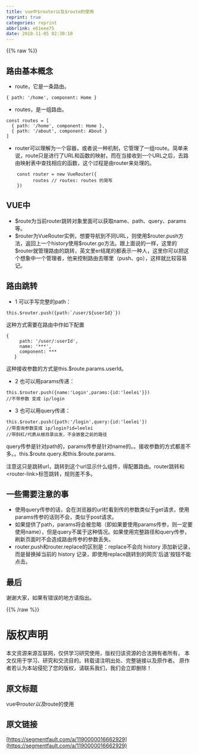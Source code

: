 ```yaml
---
title: vue中$router以及$route的使用
reprint: true
categories: reprint
abbrlink: e61eee75
date: 2018-11-05 02:30:10
---
```


{{% raw %}}
<h2 id="articleHeader0">&#x8DEF;&#x7531;&#x57FA;&#x672C;&#x6982;&#x5FF5;</h2><ul><li>route&#xFF0C;&#x5B83;&#x662F;&#x4E00;&#x6761;&#x8DEF;&#x7531;&#x3002;</li></ul><div class="widget-codetool" style="display:none"><div class="widget-codetool--inner"><span class="selectCode code-tool" data-toggle="tooltip" data-placement="top" title="" data-original-title="&#x5168;&#x9009;"></span> <span type="button" class="copyCode code-tool" data-toggle="tooltip" data-placement="top" data-clipboard-text="{ path: &apos;/home&apos;, component: Home }" title="" data-original-title="&#x590D;&#x5236;"></span> <span type="button" class="saveToNote code-tool" data-toggle="tooltip" data-placement="top" title="" data-original-title="&#x653E;&#x8FDB;&#x7B14;&#x8BB0;"></span></div></div><pre class="hljs css"><code style="word-break:break-word;white-space:initial">{ <span class="hljs-attribute">path</span>: <span class="hljs-string">&apos;/home&apos;</span>, component: Home }</code></pre><ul><li>routes&#xFF0C;&#x662F;&#x4E00;&#x7EC4;&#x8DEF;&#x7531;&#x3002;</li></ul><div class="widget-codetool" style="display:none"><div class="widget-codetool--inner"><span class="selectCode code-tool" data-toggle="tooltip" data-placement="top" title="" data-original-title="&#x5168;&#x9009;"></span> <span type="button" class="copyCode code-tool" data-toggle="tooltip" data-placement="top" data-clipboard-text="const routes = [
  { path: &apos;/home&apos;, component: Home },
  { path: &apos;/about&apos;, component: About }
]" title="" data-original-title="&#x590D;&#x5236;"></span> <span type="button" class="saveToNote code-tool" data-toggle="tooltip" data-placement="top" title="" data-original-title="&#x653E;&#x8FDB;&#x7B14;&#x8BB0;"></span></div></div><pre class="hljs groovy"><code>const routes = [
  { <span class="hljs-string">path:</span> <span class="hljs-string">&apos;/home&apos;</span>, <span class="hljs-string">component:</span> Home },
  { <span class="hljs-string">path:</span> <span class="hljs-string">&apos;/about&apos;</span>, <span class="hljs-string">component:</span> About }
]</code></pre><ul><li>router&#x53EF;&#x4EE5;&#x7406;&#x89E3;&#x4E3A;&#x4E00;&#x4E2A;&#x5BB9;&#x5668;&#xFF0C;&#x6216;&#x8005;&#x8BF4;&#x4E00;&#x79CD;&#x673A;&#x5236;&#xFF0C;&#x5B83;&#x7BA1;&#x7406;&#x4E86;&#x4E00;&#x7EC4;route&#x3002;&#x7B80;&#x5355;&#x6765;&#x8BF4;&#xFF0C;route&#x53EA;&#x662F;&#x8FDB;&#x884C;&#x4E86;URL&#x548C;&#x51FD;&#x6570;&#x7684;&#x6620;&#x5C04;&#xFF0C;&#x800C;&#x5728;&#x5F53;&#x63A5;&#x6536;&#x5230;&#x4E00;&#x4E2A;URL&#x4E4B;&#x540E;&#xFF0C;&#x53BB;&#x8DEF;&#x7531;&#x6620;&#x5C04;&#x8868;&#x4E2D;&#x67E5;&#x627E;&#x76F8;&#x5E94;&#x7684;&#x51FD;&#x6570;&#xFF0C;&#x8FD9;&#x4E2A;&#x8FC7;&#x7A0B;&#x662F;&#x7531;router&#x6765;&#x5904;&#x7406;&#x7684;&#x3002;</li></ul><div class="widget-codetool" style="display:none"><div class="widget-codetool--inner"><span class="selectCode code-tool" data-toggle="tooltip" data-placement="top" title="" data-original-title="&#x5168;&#x9009;"></span> <span type="button" class="copyCode code-tool" data-toggle="tooltip" data-placement="top" data-clipboard-text="    const router = new VueRouter({
          routes // routes: routes &#x7684;&#x7B80;&#x5199;
    })" title="" data-original-title="&#x590D;&#x5236;"></span> <span type="button" class="saveToNote code-tool" data-toggle="tooltip" data-placement="top" title="" data-original-title="&#x653E;&#x8FDB;&#x7B14;&#x8BB0;"></span></div></div><pre class="hljs actionscript"><code>    <span class="hljs-keyword">const</span> router = <span class="hljs-keyword">new</span> VueRouter({
          routes <span class="hljs-comment">// routes: routes &#x7684;&#x7B80;&#x5199;</span>
    })</code></pre><h2 id="articleHeader1">VUE&#x4E2D;</h2><ul><li>$route&#x4E3A;&#x5F53;&#x524D;router&#x8DF3;&#x8F6C;&#x5BF9;&#x8C61;&#x91CC;&#x9762;&#x53EF;&#x4EE5;&#x83B7;&#x53D6;name&#x3001;path&#x3001;query&#x3001;params&#x7B49;&#x3002;</li><li>$router&#x4E3A;VueRouter&#x5B9E;&#x4F8B;&#xFF0C;&#x60F3;&#x8981;&#x5BFC;&#x822A;&#x5230;&#x4E0D;&#x540C;URL&#xFF0C;&#x5219;&#x4F7F;&#x7528;$router.push&#x65B9;&#x6CD5;&#xFF0C;&#x8FD4;&#x56DE;&#x4E0A;&#x4E00;&#x4E2A;history&#x4F7F;&#x7528;$router.go&#x65B9;&#x6CD5;&#x3002;&#x8DDF;&#x4E0A;&#x9762;&#x8BF4;&#x7684;&#x4E00;&#x6837;&#xFF0C;&#x8FD9;&#x91CC;&#x7684;$router&#x5C31;&#x7BA1;&#x7406;&#x8DEF;&#x7531;&#x7684;&#x8DF3;&#x8F6C;&#xFF0C;&#x82F1;&#x6587;&#x91CC;er&#x7ED3;&#x5C3E;&#x7684;&#x90FD;&#x8868;&#x793A;&#x4E00;&#x79CD;&#x4EBA;&#xFF0C;&#x8FD9;&#x91CC;&#x4F60;&#x53EF;&#x4EE5;&#x628A;&#x8FD9;&#x4E2A;&#x60F3;&#x8C61;&#x4E2D;&#x4E00;&#x4E2A;&#x7BA1;&#x7406;&#x8005;&#xFF0C;&#x4ED6;&#x6765;&#x63A7;&#x5236;&#x8DEF;&#x7531;&#x53BB;&#x54EA;&#x91CC;&#xFF08;push&#x3001;go&#xFF09;&#xFF0C;&#x8FD9;&#x6837;&#x5C31;&#x6BD4;&#x8F83;&#x5BB9;&#x6613;&#x8BB0;&#x3002;</li></ul><h2 id="articleHeader2">&#x8DEF;&#x7531;&#x8DF3;&#x8F6C;</h2><ul><li>1 &#x53EF;&#x4EE5;&#x624B;&#x5199;&#x5B8C;&#x6574;&#x7684;path&#xFF1A;</li></ul><div class="widget-codetool" style="display:none"><div class="widget-codetool--inner"><span class="selectCode code-tool" data-toggle="tooltip" data-placement="top" title="" data-original-title="&#x5168;&#x9009;"></span> <span type="button" class="copyCode code-tool" data-toggle="tooltip" data-placement="top" data-clipboard-text="this.$router.push({path:`/user/${userId}`})" title="" data-original-title="&#x590D;&#x5236;"></span> <span type="button" class="saveToNote code-tool" data-toggle="tooltip" data-placement="top" title="" data-original-title="&#x653E;&#x8FDB;&#x7B14;&#x8BB0;"></span></div></div><pre class="hljs awk"><code style="word-break:break-word;white-space:initial">this.<span class="hljs-variable">$router</span>.push({path:`<span class="hljs-regexp">/user/</span><span class="hljs-variable">${userId}</span>`})</code></pre><p>&#x8FD9;&#x79CD;&#x65B9;&#x5F0F;&#x9700;&#x8981;&#x5728;&#x8DEF;&#x7531;&#x4E2D;&#x4F5C;&#x5982;&#x4E0B;&#x914D;&#x7F6E;</p><div class="widget-codetool" style="display:none"><div class="widget-codetool--inner"><span class="selectCode code-tool" data-toggle="tooltip" data-placement="top" title="" data-original-title="&#x5168;&#x9009;"></span> <span type="button" class="copyCode code-tool" data-toggle="tooltip" data-placement="top" data-clipboard-text="{
     path: &apos;/user/:userId&apos;,
     name: &apos;***&apos;,
     component: ***
   }" title="" data-original-title="&#x590D;&#x5236;"></span> <span type="button" class="saveToNote code-tool" data-toggle="tooltip" data-placement="top" title="" data-original-title="&#x653E;&#x8FDB;&#x7B14;&#x8BB0;"></span></div></div><pre class="hljs css"><code>{
     <span class="hljs-attribute">path</span>: <span class="hljs-string">&apos;/user/:userId&apos;</span>,
     name: <span class="hljs-string">&apos;***&apos;</span>,
     component: ***
   }</code></pre><p>&#x8FD9;&#x79CD;&#x63A5;&#x6536;&#x53C2;&#x6570;&#x7684;&#x65B9;&#x5F0F;&#x662F;this.$route.params.userId&#x3002;</p><ul><li>2 &#x4E5F;&#x53EF;&#x4EE5;&#x7528;params&#x4F20;&#x9012;&#xFF1A;</li></ul><div class="widget-codetool" style="display:none"><div class="widget-codetool--inner"><span class="selectCode code-tool" data-toggle="tooltip" data-placement="top" title="" data-original-title="&#x5168;&#x9009;"></span> <span type="button" class="copyCode code-tool" data-toggle="tooltip" data-placement="top" data-clipboard-text="this.$router.push({name:&apos;Login&apos;,params:{id:&apos;leelei&apos;}})
//&#x4E0D;&#x5E26;&#x53C2;&#x6570; &#x53D8;&#x6210; ip/login" title="" data-original-title="&#x590D;&#x5236;"></span> <span type="button" class="saveToNote code-tool" data-toggle="tooltip" data-placement="top" title="" data-original-title="&#x653E;&#x8FDB;&#x7B14;&#x8BB0;"></span></div></div><pre class="hljs groovy"><code><span class="hljs-keyword">this</span>.$router.push({<span class="hljs-string">name:</span><span class="hljs-string">&apos;Login&apos;</span>,<span class="hljs-string">params:</span>{<span class="hljs-string">id:</span><span class="hljs-string">&apos;leelei&apos;</span>}})
<span class="hljs-comment">//&#x4E0D;&#x5E26;&#x53C2;&#x6570; &#x53D8;&#x6210; ip/login</span></code></pre><ul><li>3 &#x4E5F;&#x53EF;&#x4EE5;&#x7528;query&#x4F20;&#x9012;&#xFF1A;</li></ul><div class="widget-codetool" style="display:none"><div class="widget-codetool--inner"><span class="selectCode code-tool" data-toggle="tooltip" data-placement="top" title="" data-original-title="&#x5168;&#x9009;"></span> <span type="button" class="copyCode code-tool" data-toggle="tooltip" data-placement="top" data-clipboard-text="this.$router.push({path:&apos;/login&apos;,query:{id:&apos;leelei&apos;})
//&#x5E26;&#x67E5;&#x8BE2;&#x53C2;&#x6570;&#x53D8;&#x6210; ip/login?id=leelei
//&#x5E26;&#x659C;&#x6760;/&#x4EE3;&#x8868;&#x4ECE;&#x6839;&#x76EE;&#x5F55;&#x51FA;&#x53D1;&#xFF0C;&#x4E0D;&#x4F1A;&#x5D4C;&#x5957;&#x4E4B;&#x524D;&#x7684;&#x8DEF;&#x5F84;" title="" data-original-title="&#x590D;&#x5236;"></span> <span type="button" class="saveToNote code-tool" data-toggle="tooltip" data-placement="top" title="" data-original-title="&#x653E;&#x8FDB;&#x7B14;&#x8BB0;"></span></div></div><pre class="hljs groovy"><code><span class="hljs-keyword">this</span>.$router.push({<span class="hljs-string">path:</span><span class="hljs-string">&apos;/login&apos;</span>,<span class="hljs-string">query:</span>{<span class="hljs-string">id:</span><span class="hljs-string">&apos;leelei&apos;</span>})
<span class="hljs-comment">//&#x5E26;&#x67E5;&#x8BE2;&#x53C2;&#x6570;&#x53D8;&#x6210; ip/login?id=leelei</span>
<span class="hljs-comment">//&#x5E26;&#x659C;&#x6760;/&#x4EE3;&#x8868;&#x4ECE;&#x6839;&#x76EE;&#x5F55;&#x51FA;&#x53D1;&#xFF0C;&#x4E0D;&#x4F1A;&#x5D4C;&#x5957;&#x4E4B;&#x524D;&#x7684;&#x8DEF;&#x5F84;</span></code></pre><p>query&#x4F20;&#x53C2;&#x662F;&#x9488;&#x5BF9;path&#x7684;&#xFF0C;params&#x4F20;&#x53C2;&#x662F;&#x9488;&#x5BF9;name&#x7684;&#x3002;&#x3002;&#x63A5;&#x6536;&#x53C2;&#x6570;&#x7684;&#x65B9;&#x5F0F;&#x90FD;&#x5DEE;&#x4E0D;&#x591A;&#x3002;&#x3002;this.$route.query.&#x548C;this.$route.params.</p><p>&#x6CE8;&#x610F;&#x8FD9;&#x53EA;&#x662F;&#x8DF3;&#x8F6C;url&#xFF0C;&#x8DF3;&#x8F6C;&#x5230;&#x8FD9;&#x4E2A;url&#x663E;&#x793A;&#x4EC0;&#x4E48;&#x7EC4;&#x4EF6;&#xFF0C;&#x5F97;&#x914D;&#x7F6E;&#x8DEF;&#x7531;&#x3002;router&#x8DF3;&#x8F6C;&#x548C;&lt;router-link&gt;&#x6807;&#x7B7E;&#x8DF3;&#x8F6C;&#xFF0C;&#x89C4;&#x5219;&#x5DEE;&#x4E0D;&#x591A;&#x3002;</p><h2 id="articleHeader3">&#x4E00;&#x4E9B;&#x9700;&#x8981;&#x6CE8;&#x610F;&#x7684;&#x4E8B;</h2><ul><li>&#x4F7F;&#x7528;query&#x4F20;&#x53C2;&#x7684;&#x8BDD;&#xFF0C;&#x4F1A;&#x5728;&#x6D4F;&#x89C8;&#x5668;&#x7684;url&#x680F;&#x770B;&#x5230;&#x4F20;&#x7684;&#x53C2;&#x6570;&#x7C7B;&#x4F3C;&#x4E8E;get&#x8BF7;&#x6C42;&#xFF0C;&#x4F7F;&#x7528;params&#x4F20;&#x53C2;&#x7684;&#x8BDD;&#x5219;&#x4E0D;&#x4F1A;&#xFF0C;&#x7C7B;&#x4F3C;&#x4E8E;post&#x8BF7;&#x6C42;&#x3002;</li><li>&#x5982;&#x679C;&#x63D0;&#x4F9B;&#x4E86;path&#xFF0C;params&#x5C06;&#x4F1A;&#x88AB;&#x5FFD;&#x7565;&#xFF08;&#x5373;&#x5982;&#x679C;&#x8981;&#x4F7F;&#x7528;params&#x4F20;&#x53C2;&#xFF0C;&#x5219;&#x4E00;&#x5B9A;&#x8981;&#x4F7F;&#x7528;name&#xFF09;&#xFF0C;&#x4F46;&#x662F;query&#x4E0D;&#x5C5E;&#x4E8E;&#x8FD9;&#x79CD;&#x60C5;&#x51B5;&#x3002;&#x5982;&#x679C;&#x4F7F;&#x7528;&#x5B8C;&#x6574;&#x8DEF;&#x5F84;&#x548C;query&#x4F20;&#x53C2;&#xFF0C;&#x5237;&#x65B0;&#x9875;&#x9762;&#x65F6;&#x4E0D;&#x4F1A;&#x9020;&#x6210;&#x8DEF;&#x7531;&#x4F20;&#x53C2;&#x7684;&#x53C2;&#x6570;&#x4E22;&#x5931;&#x3002;</li><li>router.push&#x548C;router.replace&#x7684;&#x533A;&#x522B;&#x662F;&#xFF1A;replace&#x4E0D;&#x4F1A;&#x5411; history &#x6DFB;&#x52A0;&#x65B0;&#x8BB0;&#x5F55;&#xFF0C;&#x800C;&#x662F;&#x66FF;&#x6362;&#x6389;&#x5F53;&#x524D;&#x7684; history &#x8BB0;&#x5F55;&#xFF0C;&#x5373;&#x4F7F;&#x7528;replace&#x8DF3;&#x8F6C;&#x5230;&#x7684;&#x7F51;&#x9875;&#x2018;&#x540E;&#x9000;&#x2019;&#x6309;&#x94AE;&#x4E0D;&#x80FD;&#x70B9;&#x51FB;&#x3002;</li></ul><h2 id="articleHeader4">&#x6700;&#x540E;</h2><p>&#x8C22;&#x8C22;&#x5927;&#x5BB6;&#xFF0C;&#x5982;&#x679C;&#x6709;&#x9519;&#x8BEF;&#x7684;&#x5730;&#x65B9;&#x8BF7;&#x6307;&#x51FA;&#x3002;</p>
{{% /raw %}}

# 版权声明
本文资源来源互联网，仅供学习研究使用，版权归该资源的合法拥有者所有，
本文仅用于学习、研究和交流目的。转载请注明出处、完整链接以及原作者。
原作者若认为本站侵犯了您的版权，请联系我们，我们会立即删除！

## 原文标题
vue中$router以及$route的使用

## 原文链接
[https://segmentfault.com/a/1190000016662929](https://segmentfault.com/a/1190000016662929)

